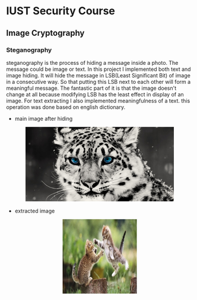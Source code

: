 # IUST Security Course

## Image Cryptography

### Steganography
steganography is the process of hiding a message inside a photo. The message could be image or text. In this project I implemented both text and image hiding. It will hide the message in LSB(Least Significant Bit) of image in a consecutive way. So that putting this LSB next to each other will form a meaningful message. The fantastic part of it is that the image doesn't change at all because modifying LSB has the least effect in display of an image.
For text extracting I also implemented meaningfulness of a text. this operation was done based on english dictionary.

- main image after hiding

<p align="center">
<img src="./Image-Cryptography/merged.jpg" heigth="400" width="400">
</p>

- extracted image

<p align="center">
<img src="./Image-Cryptography/splitted.jpg" heigth="200" width="200">
</p>